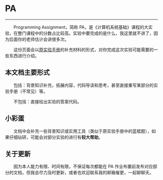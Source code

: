 <style>p { text-indent: 2em; }</style>

# PA

---

Programming Assignment，简称 PA，是《计算机系统基础》课程的大实验，在整门课程中的分数占比较高。实验中要完成的是什么，我这里就不讲了，因为后面你的老师估计会讲很多次。

这份页面会以[原实验手册](https://nju-projectn.github.io/ics-pa-gitbook/ics2025/index.html)的补充材料的形式，对你完成这次实验可能需要的一些东西进行介绍。

## 本文档主要形式

包括：背景知识补充，拓展内容，代码导读和思考，甚至直接重写某部分的实验手册（不常见）等。

不包括：直接给出实验的答案代码。

## 小彩蛋

文档中会补充一些背景知识或实用工具（类似于原实验手册中的蓝框题），如果仔细钻研，可能会对部分实验的进行有**较大帮助**。

## 关于更新

因为本人能力有限、时间有限，不保证每次都能在 PA 作业布置前发布对应部分的文档，但我会尽力及时更新，或者也欢迎联系我的邮箱催更，一起聊聊天。

